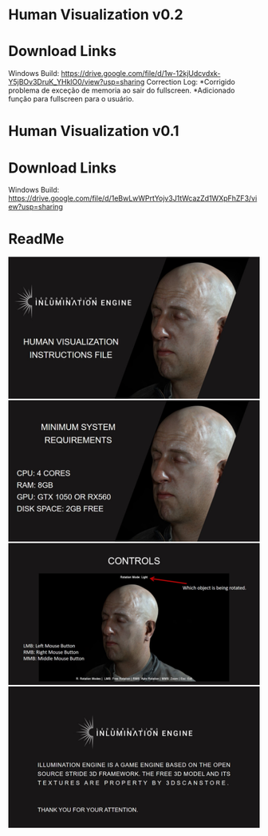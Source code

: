 # Human Visualization v0.2 

# Download Links
Windows Build: https://drive.google.com/file/d/1w-12kjUdcvdxk-Y5jBOv3DruK_YHklO0/view?usp=sharing
Correction Log:
  *Corrigido problema de exceção de memoria ao sair do fullscreen.
  *Adicionado função para fullscreen para o usuário.

# Human Visualization v0.1 

# Download Links
Windows Build: https://drive.google.com/file/d/1eBwLwWPrtYojv3J1tWcazZd1WXpFhZF3/view?usp=sharing

# ReadMe
![alt text](https://github.com/leonardolimaArt/inluminationengine-humanvisual/blob/main/readme-images/Slide1.jpg)
![alt text](https://github.com/leonardolimaArt/inluminationengine-humanvisual/blob/main/readme-images/Slide2.jpg)
![alt text](https://github.com/leonardolimaArt/inluminationengine-humanvisual/blob/main/readme-images/Slide3.jpg)
![alt text](https://github.com/leonardolimaArt/inluminationengine-humanvisual/blob/main/readme-images/Slide4.jpg)
